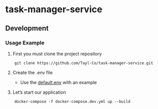 # task-manager-service

## Development

### Usage Example
1. First you must clone the project repository
```console
    git clone https://github.com/Tayl-Co/task-manager-service.git
```
2. Create the .env file

   - Use the [default.env](./default.env) with an example


3. Let’s start our application
```console
    docker-compose -f docker-compose.dev.yml up --build
```